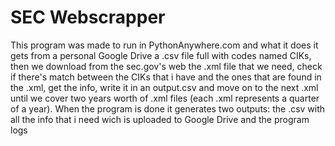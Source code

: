 # SEC Webscrapper

This program was made to run in PythonAnywhere.com and what it does it gets from a personal Google Drive a .csv file full with codes named CIKs, then we download from the sec.gov's web the .xml file that we need, check if there's match between the CIKs that i have and the ones that are found in the .xml, get the info, write it in an output.csv and move on to the next .xml until we cover two years worth of .xml files (each .xml represents a quarter of a year). When the program is done it generates two outputs: the .csv with all the info that i need wich is uploaded to Google Drive and the program logs
